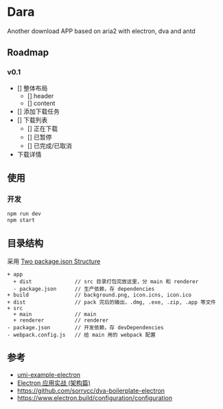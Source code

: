 # Dara

Another download APP based on aria2 with electron, dva and antd

## Roadmap

### v0.1

- [] 整体布局
  - [] header
  - [] content
- [] 添加下载任务
- [] 下载列表
  - [] 正在下载
  - [] 已暂停
  - [] 已完成/已取消
- 下载详情


## 使用

### 开发

```bash
npm run dev
npm start
```

## 目录结构

采用 [Two package.json Structure](https://www.electron.build/tutorials/two-package-structure)

```
+ app
  + dist              // src 目录打包完放这里，分 main 和 renderer
  - package.json      // 生产依赖，存 dependencies
+ build               // background.png, icon.icns, icon.ico
+ dist                // pack 完后的输出，.dmg, .exe, .zip, .app 等文件
+ src
  + main              // main
  + renderer          // renderer
- package.json        // 开发依赖，存 devDependencies
- webpack.config.js   // 给 main 用的 webpack 配置
```


## 参考

* [umi-example-electron
](https://github.com/umijs/umi-example-electron)
* [Electron 应用实战 (架构篇)](https://github.com/sorrycc/blog/issues/13)
* https://github.com/sorrycc/dva-boilerplate-electron
* https://www.electron.build/configuration/configuration
